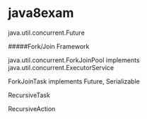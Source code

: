 # java8exam

java.util.concurrent.Future

#####Fork/Join Framework

java.util.concurrent.ForkJoinPool implements java.util.concurrent.ExecutorService

ForkJoinTask<V> implements Future<V>, Serializable

RecursiveTask<V>

RecursiveAction
